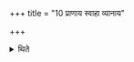 +++
title = "10 प्राणाय स्वाहा व्यानाय"

+++

<details><summary>थिते</summary>

प्राणाय स्वाहा व्यानाय स्वाहेति सञ्ज्ञप्यमाने पशावाहुती जुहोति । सञ्ज्ञप्ते वा १०
</details>
